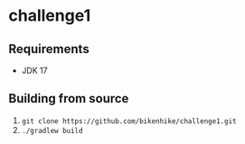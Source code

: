 # challenge1

## Requirements
* JDK 17

## Building from source
1. `git clone https://github.com/bikenhike/challenge1.git `
2. `./gradlew build`